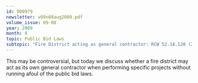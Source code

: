 ```yaml
---
id: 000979
newsletter: v09n08aug2009.pdf
volume_issue: 09-08
year: 2009
month: 8
topic: Public Bid Laws
subtopic: "Fire District acting as general contractor: RCW 52.14.120 (2)"
---
```


This may be controversial, but today we discuss whether a fire district may act as its own general contractor when performing specific projects without running afoul of the public bid laws.
